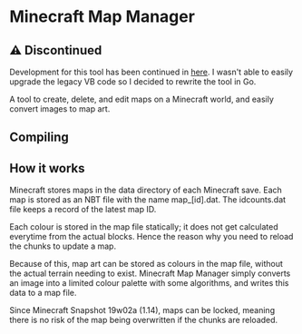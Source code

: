 ﻿# Minecraft Map Manager #
 
 ## ⚠️ Discontinued
 
Development for this tool has been continued in [here](https://github.com/ryanbester/minecraft-map-manager). I wasn't able to easily upgrade the legacy VB code so I decided to rewrite the tool in Go.

A tool to create, delete, and edit maps on a Minecraft world, and easily convert images to map art.

## Compiling ##

## How it works ##

Minecraft stores maps in the data directory of each Minecraft save. Each map is stored as an NBT file with the name map_[id].dat. The idcounts.dat file keeps a record of the latest map ID.

Each colour is stored in the map file statically; it does not get calculated everytime from the actual blocks. Hence the reason why you need to reload the chunks to update a map.

Because of this, map art can be stored as colours in the map file, without the actual terrain needing to exist. Minecraft Map Manager simply converts an image into a limited colour palette with some algorithms, and writes this data to a map file.

Since Minecraft Snapshot 19w02a (1.14), maps can be locked, meaning there is no risk of the map being overwritten if the chunks are reloaded.
